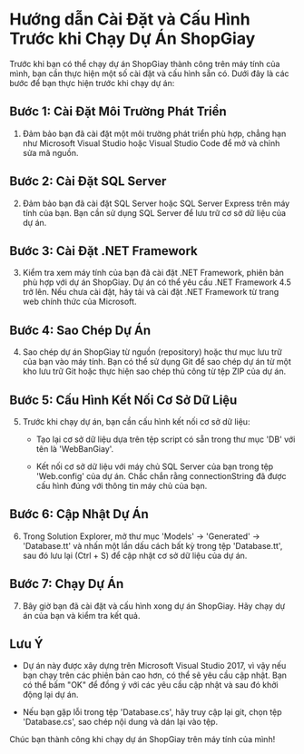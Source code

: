 # Hướng dẫn Cài Đặt và Cấu Hình Trước khi Chạy Dự Án ShopGiay

Trước khi bạn có thể chạy dự án ShopGiay thành công trên máy tính của mình, bạn cần thực hiện một số cài đặt và cấu hình sẵn có. Dưới đây là các bước để bạn thực hiện trước khi chạy dự án:

## Bước 1: Cài Đặt Môi Trường Phát Triển

1. Đảm bảo bạn đã cài đặt một môi trường phát triển phù hợp, chẳng hạn như Microsoft Visual Studio hoặc Visual Studio Code để mở và chỉnh sửa mã nguồn.

## Bước 2: Cài Đặt SQL Server

2. Đảm bảo bạn đã cài đặt SQL Server hoặc SQL Server Express trên máy tính của bạn. Bạn cần sử dụng SQL Server để lưu trữ cơ sở dữ liệu của dự án.

## Bước 3: Cài Đặt .NET Framework

3. Kiểm tra xem máy tính của bạn đã cài đặt .NET Framework, phiên bản phù hợp với dự án ShopGiay. Dự án có thể yêu cầu .NET Framework 4.5 trở lên. Nếu chưa cài đặt, hãy tải và cài đặt .NET Framework từ trang web chính thức của Microsoft.

## Bước 4: Sao Chép Dự Án

4. Sao chép dự án ShopGiay từ nguồn (repository) hoặc thư mục lưu trữ của bạn vào máy tính. Bạn có thể sử dụng Git để sao chép dự án từ một kho lưu trữ Git hoặc thực hiện sao chép thủ công từ tệp ZIP của dự án.

## Bước 5: Cấu Hình Kết Nối Cơ Sở Dữ Liệu

5. Trước khi chạy dự án, bạn cần cấu hình kết nối cơ sở dữ liệu:

    - Tạo lại cơ sở dữ liệu dựa trên tệp script có sẵn trong thư mục 'DB' với tên là 'WebBanGiay'.
    
    - Kết nối cơ sở dữ liệu với máy chủ SQL Server của bạn trong tệp 'Web.config' của dự án. Chắc chắn rằng connectionString đã được cấu hình đúng với thông tin máy chủ của bạn.

## Bước 6: Cập Nhật Dự Án

6. Trong Solution Explorer, mở thư mục 'Models' -> 'Generated' -> 'Database.tt' và nhấn một lần dấu cách bất kỳ trong tệp 'Database.tt', sau đó lưu lại (Ctrl + S) để cập nhật cơ sở dữ liệu của dự án.

## Bước 7: Chạy Dự Án

7. Bây giờ bạn đã cài đặt và cấu hình xong dự án ShopGiay. Hãy chạy dự án của bạn và kiểm tra kết quả.

## Lưu Ý

- Dự án này được xây dựng trên Microsoft Visual Studio 2017, vì vậy nếu bạn chạy trên các phiên bản cao hơn, có thể sẽ yêu cầu cập nhật. Bạn có thể bấm "OK" để đồng ý với các yêu cầu cập nhật và sau đó khởi động lại dự án.

- Nếu bạn gặp lỗi trong tệp 'Database.cs', hãy truy cập lại git, chọn tệp 'Database.cs', sao chép nội dung và dán lại vào tệp.

Chúc bạn thành công khi chạy dự án ShopGiay trên máy tính của mình!
